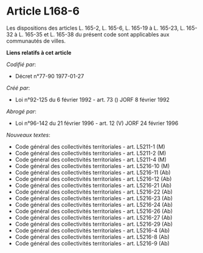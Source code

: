 # Article L168-6

Les dispositions des articles L. 165-2, L. 165-6, L. 165-19 à L. 165-23, L. 165-32 à L. 165-35 et L. 165-38 du présent code
sont applicables aux communautés de villes.

**Liens relatifs à cet article**

_Codifié par_:

  - Décret n°77-90 1977-01-27

_Créé par_:

  - Loi n°92-125 du 6 février 1992 - art. 73 () JORF 8 février 1992

_Abrogé par_:

  - Loi n°96-142 du 21 février 1996 - art. 12 (V) JORF 24 février 1996

_Nouveaux textes_:

  - Code général des collectivités territoriales - art. L5211-1 (M)
  - Code général des collectivités territoriales - art. L5211-2 (M)
  - Code général des collectivités territoriales - art. L5211-4 (M)
  - Code général des collectivités territoriales - art. L5216-10 (M)
  - Code général des collectivités territoriales - art. L5216-11 (Ab)
  - Code général des collectivités territoriales - art. L5216-12 (Ab)
  - Code général des collectivités territoriales - art. L5216-21 (Ab)
  - Code général des collectivités territoriales - art. L5216-22 (Ab)
  - Code général des collectivités territoriales - art. L5216-23 (Ab)
  - Code général des collectivités territoriales - art. L5216-24 (Ab)
  - Code général des collectivités territoriales - art. L5216-26 (Ab)
  - Code général des collectivités territoriales - art. L5216-27 (Ab)
  - Code général des collectivités territoriales - art. L5216-29 (Ab)
  - Code général des collectivités territoriales - art. L5216-4 (Ab)
  - Code général des collectivités territoriales - art. L5216-8 (Ab)
  - Code général des collectivités territoriales - art. L5216-9 (Ab)
